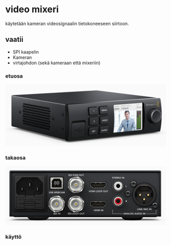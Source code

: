 # video mixeri
käytetään kameran videosignaalin tietokoneeseen siirtoon.

## vaatii
* SPI kaapelin
* Kameran
* virtajohdon (sekä kameraan että mixeriin)

### etuosa
<p align="center">
  <img src="front.jpg">
</p>

### takaosa
<p align="center">
  <img src="back.jpg">
</p>

### käyttö


